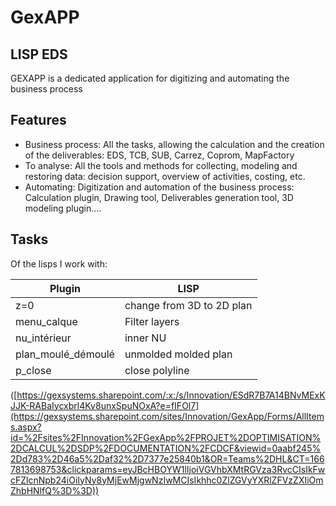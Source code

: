 
# GexAPP
## LISP EDS


GEXAPP is a dedicated application for digitizing and automating the business process
## Features
- Business process: All the tasks, allowing the calculation and the creation of the deliverables:
EDS, TCB, SUB, Carrez, Coprom, MapFactory
- To analyse: All the tools and methods for collecting, modeling and restoring data: decision support, overview of activities, costing, etc.
- Automating: Digitization and automation of the business process:
Calculation plugin, Drawing tool, Deliverables generation tool, 3D modeling plugin….


## Tasks

Of the lisps I work with:

| Plugin | LISP |
| ------ | ------ |
| z=0 | change from 3D to 2D plan |
| menu_calque | Filter layers |
| nu_intérieur |inner  NU    |
| plan_moulé_démoulé | unmolded molded plan |
| p_close | close polyline |


([https://gexsystems.sharepoint.com/:x:/s/Innovation/ESdR7B7A14BNvMExKJJK-RABaIycxbrl4Kv8unxSpuNOxA?e=fIFOl7](https://gexsystems.sharepoint.com/sites/Innovation/GexApp/Forms/AllItems.aspx?id=%2Fsites%2FInnovation%2FGexApp%2FPROJET%2DOPTIMISATION%2DCALCUL%2DSDP%2FDOCUMENTATION%2FCDCF&viewid=0aabf245%2Dd783%2D46a5%2Daf32%2D7377e25840b1&OR=Teams%2DHL&CT=1667813698753&clickparams=eyJBcHBOYW1lIjoiVGVhbXMtRGVza3RvcCIsIkFwcFZlcnNpb24iOiIyNy8yMjEwMjgwNzIwMCIsIkhhc0ZlZGVyYXRlZFVzZXIiOmZhbHNlfQ%3D%3D))


